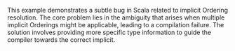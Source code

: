 This example demonstrates a subtle bug in Scala related to implicit Ordering resolution. The core problem lies in the ambiguity that arises when multiple implicit Orderings might be applicable, leading to a compilation failure. The solution involves providing more specific type information to guide the compiler towards the correct implicit.